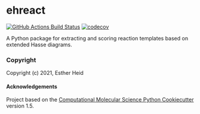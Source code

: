 ehreact
==============================
[//]: # (Badges)
[![GitHub Actions Build Status](https://github.com/REPLACE_WITH_OWNER_ACCOUNT/ehreact/workflows/CI/badge.svg)](https://github.com/REPLACE_WITH_OWNER_ACCOUNT/ehreact/actions?query=workflow%3ACI)
[![codecov](https://codecov.io/gh/REPLACE_WITH_OWNER_ACCOUNT/ehreact/branch/master/graph/badge.svg)](https://codecov.io/gh/REPLACE_WITH_OWNER_ACCOUNT/ehreact/branch/master)


A Python package for extracting and scoring reaction templates based on extended Hasse diagrams.

### Copyright

Copyright (c) 2021, Esther Heid


#### Acknowledgements
 
Project based on the 
[Computational Molecular Science Python Cookiecutter](https://github.com/molssi/cookiecutter-cms) version 1.5.
